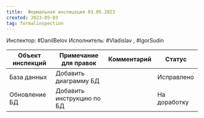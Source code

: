 ```yaml
---
title:  Формальная инспецкция 03.05.2023
created: 2023-05-03
tag: formalinspection
---
```


Инспектор: #DanilBelov 
Исполнитель: #Vladislav , #IgorSudin 

| Объект инспекций | Примечание для правок | Комментарий | Статус       |
| ---------------- | --------------------- | ----------- | ------------ |
| База данных      | Добавить диаграмму БД |             | Исправлено |
| Обновление БД                 |     Добавить инструкцию по БД                  |             |       На доработку       |
